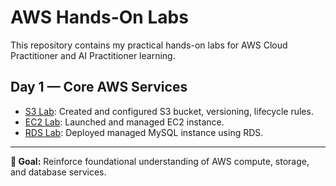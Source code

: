  # AWS Hands-On Labs

This repository contains my practical hands-on labs for AWS Cloud Practitioner and AI Practitioner learning.

## Day 1 — Core AWS Services
- [S3 Lab](./day1-s3-lab/notes.md): Created and configured S3 bucket, versioning, lifecycle rules.
- [EC2 Lab](./day1-ec2-lab/notes.md): Launched and managed EC2 instance.
- [RDS Lab](./day1-rds-lab/notes.md): Deployed managed MySQL instance using RDS.

---

**🧠 Goal:** Reinforce foundational understanding of AWS compute, storage, and database services.
